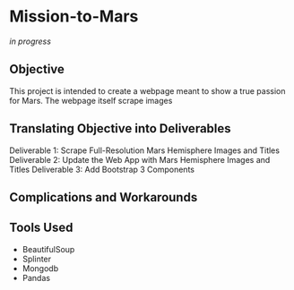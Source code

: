 # Mission-to-Mars
_in progress_

## Objective
This project is intended to create a webpage meant to show a true passion for Mars. The webpage itself scrape images

## Translating Objective into Deliverables
Deliverable 1: Scrape Full-Resolution Mars Hemisphere Images and Titles
Deliverable 2: Update the Web App with Mars Hemisphere Images and Titles
Deliverable 3: Add Bootstrap 3 Components

## Complications and Workarounds 


## Tools Used
- BeautifulSoup
- Splinter
- Mongodb
- Pandas
